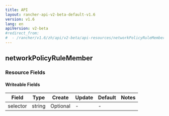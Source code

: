 ```yaml
---
title: API
layout: rancher-api-v2-beta-default-v1.6
version: v1.6
lang: en
apiVersion: v2-beta
#redirect_from:
#  - /rancher/v1.6/zh/api/v2-beta/api-resources/networkPolicyRuleMember/
---
```


## networkPolicyRuleMember



### Resource Fields

#### Writeable Fields

Field | Type | Create | Update | Default | Notes
---|---|---|---|---|---
selector | string | Optional | - | - | 



<br>
